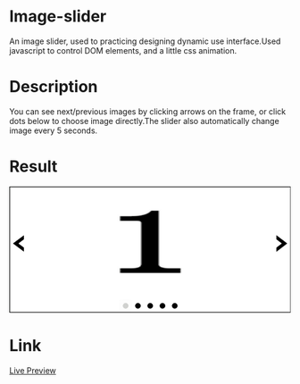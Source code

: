 # Image-slider
An image slider, used to practicing designing dynamic use interface.Used javascript to control DOM elements, and a little css animation.
# Description
You can see next/previous images by clicking arrows on the frame, or click dots below to choose image directly.The slider also automatically change image every 5 seconds.

# Result
![Picture of result](https://github.com/ascodeasice/image-slider/blob/main/results/result.gif)
# Link
[Live Preview](https://ascodeasice.github.io/image-slider/)